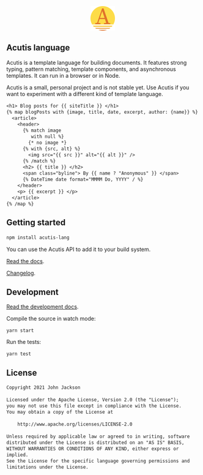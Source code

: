 <p align="center"><img src="./docs/icon.svg" height="64" width="64" alt="Acutis icon." /></p>

## Acutis language

Acutis is a template language for building documents. It features strong
typing, pattern matching, template components, and asynchronous templates. It
can run in a browser or in Node.

Acutis is a small, personal project and is not stable yet. Use Acutis if you
want to experiment with a different kind of template language.


```acutis
<h1> Blog posts for {{ siteTitle }} </h1>
{% map blogPosts with {image, title, date, excerpt, author: {name}} %}
  <article>
    <header>
      {% match image
         with null %}
        {* no image *}
      {% with {src, alt} %}
        <img src="{{ src }}" alt="{{ alt }}" />
      {% /match %}
      <h2> {{ title }} </h2>
      <span class="byline"> By {{ name ? "Anonymous" }} </span>
      {% DateTime date format="MMMM Do, YYYY" / %}
    </header>
    <p> {{ excerpt }} </p>
  </article>
{% /map %}
```

## Getting started

```sh
npm install acutis-lang
```

You can use the Acutis API to add it to your build system.

[Read the docs](https://johnridesa.bike/acutis/).

[Changelog](https://github.com/johnridesabike/acutis/blob/master/CHANGELOG.md).

## Development

[Read the development docs](https://johnridesa.bike/acutis/development/).

Compile the source in watch mode:

```shell
yarn start
```

Run the tests:

```shell
yarn test
```

## License
    Copyright 2021 John Jackson

    Licensed under the Apache License, Version 2.0 (the "License");
    you may not use this file except in compliance with the License.
    You may obtain a copy of the License at
 
        http://www.apache.org/licenses/LICENSE-2.0

    Unless required by applicable law or agreed to in writing, software
    distributed under the License is distributed on an "AS IS" BASIS,
    WITHOUT WARRANTIES OR CONDITIONS OF ANY KIND, either express or implied.
    See the License for the specific language governing permissions and
    limitations under the License.